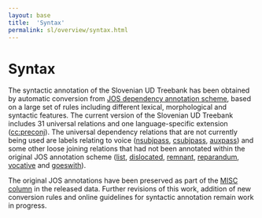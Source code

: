 ```yaml
---
layout: base
title:  'Syntax'
permalink: sl/overview/syntax.html
---
```


# Syntax

The syntactic annotation of the Slovenian UD Treebank has been obtained by automatic conversion from [JOS dependency annotation scheme](http://eng.slovenscina.eu/tehnologije/razclenjevalnik), based on a large set of rules including different lexical, morphological and syntactic features. The current version of the Slovenian UD Treebank includes 31 universal relations and one language-specific extension ([cc:preconj](../../en/feat/cc-preconj.html)). The universal dependency relations that are not currently being used are labels relating to voice ([nsubjpass](../../u/dep/nsubjpass.html), [csubjpass](../../u/dep/csubjpass.html), [auxpass](../../u/dep/auxpass.html)) and some other loose joining relations that had not been annotated within the original JOS annotation scheme ([list](../../u/dep/list.html), [dislocated](../../u/dep/dislocated.html), [remnant](../../u/dep/remnant.html), [reparandum](../../u/dep/reparandum.html), [vocative](../../u/dep/vocative.html) and [goeswith](../../u/dep/goeswith.html)).

The original JOS annotations have been preserved as part of the [MISC column](http://universaldependencies.github.io/docs/format.html) in the released data. Further revisions of this work, addition of new conversion rules and online guidelines for syntactic annotation remain work in progress.


